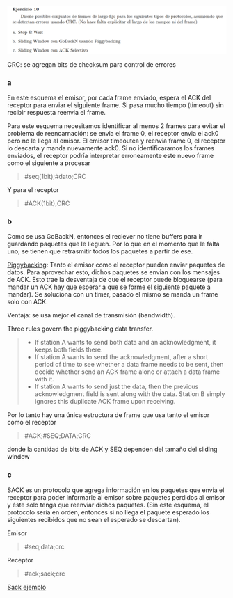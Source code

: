 ![](enunciado.png)

CRC: se agregan bits de checksum para control de errores

### a

En este esquema el emisor, por cada frame enviado, espera el ACK del receptor para enviar el siguiente frame. Si pasa mucho tiempo (timeout) sin recibir respuesta reenvia el frame.

Para este esquema necesitamos identificar al menos 2 frames para evitar el problema de reencarnación: se envia el frame 0, el receptor envia el ack0 pero no le llega al emisor. El emisor timeoutea y reenvia frame 0, el receptor lo descarta y manda nuevamente ack0. Si no identificaramos los frames enviados, el receptor podría interpretar erroneamente este nuevo frame como el siguiente a procesar

> #seq(1bit);#dato;CRC

Y para el receptor

> #ACK(1bit);CRC

### b

Como se usa GoBackN, entonces el reciever no tiene buffers para ir guardando paquetes que le lleguen. Por lo que en el momento que le falta uno, se tienen que retrasmitir todos los paquetes a partir de ese.

[Piggybacking](https://en.wikipedia.org/wiki/Piggybacking_(data_transmission)): Tanto el emisor como el receptor pueden enviar paquetes de datos. Para aprovechar esto, dichos paquetes se envian con los mensajes de ACK. Esto trae la desventaja de que el receptor puede bloquearse (para mandar un ACK hay que esperar a que se forme el siguiente paquete a mandar). Se soluciona con un timer, pasado el mismo se manda un frame solo con ACK.

Ventaja: se usa mejor el canal de transmisión (bandwidth).

Three rules govern the piggybacking data transfer.

> * If station A wants to send both data and an acknowledgment, it keeps both fields there.
> * If station A wants to send the acknowledgment, after a short period of time to see whether a data frame needs to be sent, then decide whether send an ACK frame alone or attach a data frame with it.
> * If station A wants to send just the data, then the previous acknowledgment field is sent along with the data. Station B simply ignores this duplicate ACK frame upon receiving.

Por lo tanto hay una única estructura de frame que usa tanto el emisor como el receptor

> #ACK;#SEQ;DATA;CRC

donde la cantidad de bits de ACK y SEQ dependen del tamaño del sliding window

### c

SACK es un protocolo que agrega información en los paquetes que envia el receptor para poder informarle al emisor sobre paquetes perdidos al emisor y éste solo tenga que reenviar dichos paquetes. (Sin este esquema, el protocolo sería en orden, entonces si no llega el paquete esperado los siguientes recibidos que no sean el esperado se descartan).

Emisor

> #seq;data;crc

Receptor

> #ack;sack;crc

[Sack ejemplo](https://www.geeksforgeeks.org/selective-acknowledgments-sack-in-tcp/#:~:text=Working%20of%20SACK-,Explanation,-%3A)